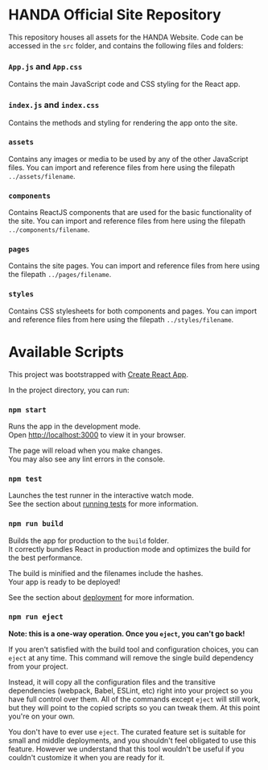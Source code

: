# HANDA Official Site Repository

This repository houses all assets for the HANDA Website. Code can be accessed in the `src` folder, and contains the following files and folders:

### `App.js` and `App.css`
Contains the main JavaScript code and CSS styling for the React app.

### `index.js` and `index.css`
Contains the methods and styling for rendering the app onto the site.

### `assets`
Contains any images or media to be used by any of the other JavaScript files. You can import and reference files from here using the filepath `../assets/filename`.

### `components`
Contains ReactJS components that are used for the basic functionality of the site. You can import and reference files from here using the filepath `../components/filename`.

### `pages`
Contains the site pages. You can import and reference files from here using the filepath `../pages/filename`.

### `styles`
Contains CSS stylesheets for both components and pages. You can import and reference files from here using the filepath `../styles/filename`.



# Available Scripts

This project was bootstrapped with [Create React App](https://github.com/facebook/create-react-app).

In the project directory, you can run:

### `npm start`

Runs the app in the development mode.\
Open [http://localhost:3000](http://localhost:3000) to view it in your browser.

The page will reload when you make changes.\
You may also see any lint errors in the console.

### `npm test`

Launches the test runner in the interactive watch mode.\
See the section about [running tests](https://facebook.github.io/create-react-app/docs/running-tests) for more information.

### `npm run build`

Builds the app for production to the `build` folder.\
It correctly bundles React in production mode and optimizes the build for the best performance.

The build is minified and the filenames include the hashes.\
Your app is ready to be deployed!

See the section about [deployment](https://facebook.github.io/create-react-app/docs/deployment) for more information.

### `npm run eject`

**Note: this is a one-way operation. Once you `eject`, you can't go back!**

If you aren't satisfied with the build tool and configuration choices, you can `eject` at any time. This command will remove the single build dependency from your project.

Instead, it will copy all the configuration files and the transitive dependencies (webpack, Babel, ESLint, etc) right into your project so you have full control over them. All of the commands except `eject` will still work, but they will point to the copied scripts so you can tweak them. At this point you're on your own.

You don't have to ever use `eject`. The curated feature set is suitable for small and middle deployments, and you shouldn't feel obligated to use this feature. However we understand that this tool wouldn't be useful if you couldn't customize it when you are ready for it.
